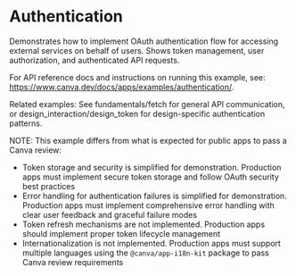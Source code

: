 # Authentication

Demonstrates how to implement OAuth authentication flow for accessing external services on behalf of users. Shows token management, user authorization, and authenticated API requests.

For API reference docs and instructions on running this example, see: https://www.canva.dev/docs/apps/examples/authentication/.

Related examples: See fundamentals/fetch for general API communication, or design_interaction/design_token for design-specific authentication patterns.

NOTE: This example differs from what is expected for public apps to pass a Canva review:

- Token storage and security is simplified for demonstration. Production apps must implement secure token storage and follow OAuth security best practices
- Error handling for authentication failures is simplified for demonstration. Production apps must implement comprehensive error handling with clear user feedback and graceful failure modes
- Token refresh mechanisms are not implemented. Production apps should implement proper token lifecycle management
- Internationalization is not implemented. Production apps must support multiple languages using the `@canva/app-i18n-kit` package to pass Canva review requirements
